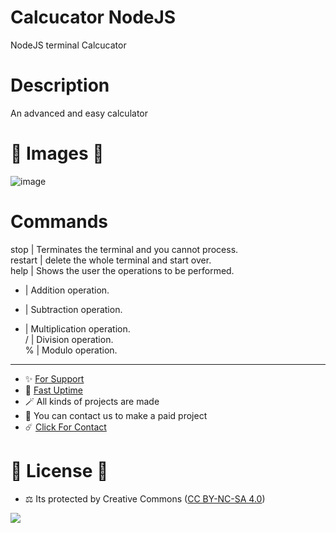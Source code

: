 # Calcucator NodeJS
NodeJS terminal Calcucator

# Description

An advanced and easy calculator

# 🎈 Images 🎈

![image](https://github.com/egehan0250/calcucator_nodejs/assets/79449566/23115a55-060a-41b8-82c5-c235bb4f01f7)

# Commands 

stop | Terminates the terminal and you cannot process. <br>
restart | delete the whole terminal and start over. <br>
help | Shows the user the operations to be performed. <br>
+ | Addition operation. <br>
- | Subtraction operation. <br>
* | Multiplication operation. <br>
/ | Division operation. <br>
% | Modulo operation. <br>





---
- ✨ [For Support](https://github.com/sponsors/egehan0250) <br>
- 🏓 [Fast Uptime](https://fastuptime.com/)<br>
- 🪄 All kinds of projects are made <br>
- 🧨 You can contact us to make a paid project<br>
- ☄️ [Click For Contact](mailto:egehankontas55@gmail.com)<br>

# 🎯 License 🎯
- ⚖️ Its protected by Creative Commons ([CC BY-NC-SA 4.0](https://creativecommons.org/licenses/by-nc-sa/4.0/))

<a href="https://creativecommons.org/licenses/by-nc-sa/4.0/" title="BYNCSA40"><img src="https://licensebuttons.net/l/by-nc-sa/4.0/88x31.png"></a>
